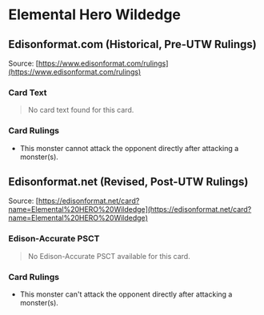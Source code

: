 # Elemental Hero Wildedge

## Edisonformat.com (Historical, Pre-UTW Rulings)

Source: [https://www.edisonformat.com/rulings](https://www.edisonformat.com/rulings)

### Card Text

> No card text found for this card.

### Card Rulings

*   This monster cannot attack the opponent directly after attacking a monster(s).

## Edisonformat.net (Revised, Post-UTW Rulings)

Source: [https://edisonformat.net/card?name=Elemental%20HERO%20Wildedge](https://edisonformat.net/card?name=Elemental%20HERO%20Wildedge)

### Edison-Accurate PSCT

> No Edison-Accurate PSCT available for this card.

### Card Rulings

*   This monster can't attack the opponent directly after attacking a monster(s).
            